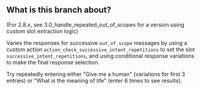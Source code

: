 ## What is this branch about?

(For 2.8.x, see 3.0_handle_repeated_out_of_scopes for a version using custom slot extraction logic)

Varies the responses for successive `out_of_scope` messages by using a custom action `action_check_successive_intent_repetitions`
to set the slot `successive_intent_repetitions`, and using conditional response variations to make the final response selection.

Try repeatedly entering either "Give me a human" (variations for first 3 entries) or "What is the meaning of life" (enter 6 times to see results).
